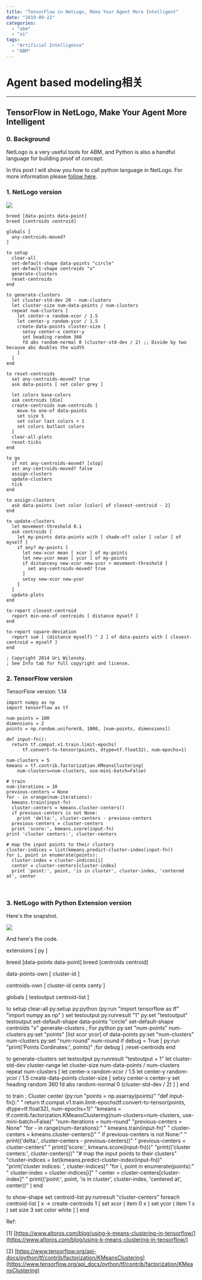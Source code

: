 ```yaml
---
title: "TensorFlow in NetLogo, Make Your Agent More Intelligent"
date: "2019-09-22"
categories: 
  - "abm"
  - "ai"
tags:
  - "Artificial Intelligence"
  - "ABM"
---
```


# Agent based modeling相关

---

## TensorFlow in NetLogo, Make Your Agent More Intelligent

### 0. Background

NetLogo is a very useful tools for ABM, and Python is also a handful language for building proof of concept.

In this post I will show you how to call python language in NetLogo. For more information please [follow here](https://github.com/NetLogo/Python-Extension).

### 1. NetLogo version

[![](/blog/images/WX20190922-211123@2x-1024x958.png)](https://blog.lofyer.org/wp-content/uploads/WX20190922-211123@2x.png)

```
breed [data-points data-point]
breed [centroids centroid]

globals [
  any-centroids-moved?
]

to setup
  clear-all
  set-default-shape data-points "circle"
  set-default-shape centroids "x"
  generate-clusters
  reset-centroids
end

to generate-clusters
  let cluster-std-dev 20 - num-clusters
  let cluster-size num-data-points / num-clusters
  repeat num-clusters [
    let center-x random-xcor / 1.5
    let center-y random-ycor / 1.5
    create-data-points cluster-size [
      setxy center-x center-y
      set heading random 360
      fd abs random-normal 0 (cluster-std-dev / 2) ;; Divide by two because abs doubles the width
    ]
  ]
end

to reset-centroids
  set any-centroids-moved? true
  ask data-points [ set color grey ]

  let colors base-colors
  ask centroids [die]
  create-centroids num-centroids [
    move-to one-of data-points
    set size 5
    set color last colors + 1
    set colors butlast colors
  ]
  clear-all-plots
  reset-ticks
end

to go
  if not any-centroids-moved? [stop]
  set any-centroids-moved? false
  assign-clusters
  update-clusters
  tick
end

to assign-clusters
  ask data-points [set color [color] of closest-centroid - 2]
end

to update-clusters
  let movement-threshold 0.1
  ask centroids [
    let my-points data-points with [ shade-of? color [ color ] of myself ]
    if any? my-points [
      let new-xcor mean [ xcor ] of my-points
      let new-ycor mean [ ycor ] of my-points
      if distancexy new-xcor new-ycor > movement-threshold [
        set any-centroids-moved? true
      ]
      setxy new-xcor new-ycor
    ]
  ]
  update-plots
end

to-report closest-centroid
  report min-one-of centroids [ distance myself ]
end

to-report square-deviation
  report sum [ (distance myself) ^ 2 ] of data-points with [ closest-centroid = myself ]
end

; Copyright 2014 Uri Wilensky.
; See Info tab for full copyright and license.
```

### 2. TensorFlow version

TensorFlow version: 1.14

```
import numpy as np
import tensorflow as tf

num-points = 100
dimensions = 2
points = np.random.uniform(0, 1000, [num-points, dimensions])

def input-fn():
  return tf.compat.v1.train.limit-epochs(
      tf.convert-to-tensor(points, dtype=tf.float32), num-epochs=1)

num-clusters = 5
kmeans = tf.contrib.factorization.KMeansClustering(
    num-clusters=num-clusters, use-mini-batch=False)

# train
num-iterations = 10
previous-centers = None
for - in xrange(num-iterations):
  kmeans.train(input-fn)
  cluster-centers = kmeans.cluster-centers()
  if previous-centers is not None:
    print 'delta:', cluster-centers - previous-centers
  previous-centers = cluster-centers
  print 'score:', kmeans.score(input-fn)
print 'cluster centers:', cluster-centers

# map the input points to their clusters
cluster-indices = list(kmeans.predict-cluster-index(input-fn))
for i, point in enumerate(points):
  cluster-index = cluster-indices[i]
  center = cluster-centers[cluster-index]
  print 'point:', point, 'is in cluster', cluster-index, 'centered at', center
```

 

### 3. NetLogo with Python Extension version

Here's the snapshot.

[![](/blog/images/WX20191028-204937@2x.png)](https://blog.lofyer.org/wp-content/uploads/WX20191028-204937@2x.png)

And here's the code.

extensions [ py ]

breed [data-points data-point]
breed [centroids centroid]

data-points-own [
  cluster-id
]

centroids-own [
  cluster-id
  centx
  centy
]

globals [
  testoutput
  centroid-list
]

to setup
  clear-all
  py:setup py:python
  (py:run
    "import tensorflow as tf"
    "import numpy as np"
  )
  set testoutput py:runresult "1"
  py:set "testoutput" testoutput
  set-default-shape data-points "circle"
  set-default-shape centroids "x"
  generate-clusters
  ; For python
  py:set "num-points" num-clusters
  py:set "points" [list xcor ycor] of data-points
  py:set "num-clusters" num-clusters
  py:set "num-round" num-round
  if debug = True
  [
    py:run "print('Points Cordinates:', points)" ;for debug
  ]
  ;reset-centroids
end

to generate-clusters
  set testoutput py:runresult "testoutput + 1"
  let cluster-std-dev cluster-range
  let cluster-size num-data-points / num-clusters
  repeat num-clusters [
    let center-x random-xcor / 1.5
    let center-y random-ycor / 1.5
    create-data-points cluster-size [
      setxy center-x center-y
      set heading random 360
      fd abs random-normal 0 (cluster-std-dev / 2)
    ]
  ]
end

to train
  ; Cluster center
  (py:run
    "points = np.asarray(points)"
    "def input-fn():"
    "    return tf.compat.v1.train.limit-epochs(tf.convert-to-tensor(points, dtype=tf.float32), num-epochs=1)"
    "kmeans = tf.contrib.factorization.KMeansClustering(num-clusters=num-clusters, use-mini-batch=False)"
    "num-iterations = num-round"
    "previous-centers = None"
    "for - in range(num-iterations):"
    "    kmeans.train(input-fn)"
    "    cluster-centers = kmeans.cluster-centers()"
    "    if previous-centers is not None:"
    "        print(('delta:', cluster-centers - previous-centers))"
    "    previous-centers = cluster-centers"
    "    print(('score:', kmeans.score(input-fn)))"
    "print(('cluster centers:', cluster-centers))"
    "# map the input points to their clusters"
    "cluster-indices = list(kmeans.predict-cluster-index(input-fn))"
    "print('cluster indices: ', cluster-indices)"
    "for i, point in enumerate(points):"
    "    cluster-index = cluster-indices[i]"
    "    center = cluster-centers[cluster-index]"
    "    print(('point:', point, 'is in cluster', cluster-index, 'centered at', center))"
  )
end

to show-shape
  set centroid-list py:runresult "cluster-centers"
  foreach centroid-list [
    x -> create-centroids 1 [
      set xcor ( item 0 x )
      set ycor ( item 1 x )
      set size 3
      set color white
    ]
  ]
end

Ref:

[1] [https://www.altoros.com/blog/using-k-means-clustering-in-tensorflow/](https://www.altoros.com/blog/using-k-means-clustering-in-tensorflow/)

[2] [https://www.tensorflow.org/api-docs/python/tf/contrib/factorization/KMeansClustering](https://www.tensorflow.org/api_docs/python/tf/contrib/factorization/KMeansClustering)

